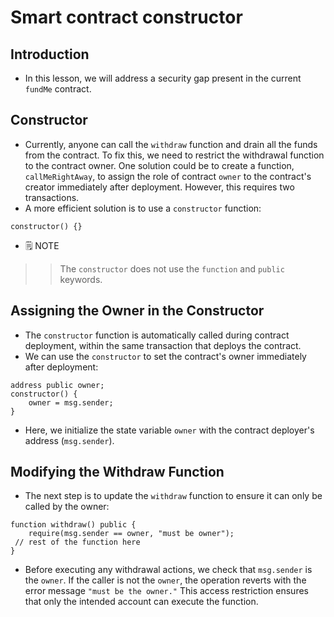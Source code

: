 # Smart contract constructor

## Introduction
- In this lesson, we will address a security gap present in the current `fundMe` contract.

## Constructor
- Currently, anyone can call the `withdraw` function and drain all the funds from the contract. To fix this, we need to restrict the withdrawal function to the contract owner.
One solution could be to create a function, `callMeRightAway`, to assign the role of contract `owner` to the contract's creator immediately after deployment. However, this requires two transactions.
- A more efficient solution is to use a `constructor` function:

```
constructor() {}
```

- 🗒️ NOTE

>> The `constructor` does not use the `function` and `public` keywords.

## Assigning the Owner in the Constructor
- The `constructor` function is automatically called during contract deployment, within the same transaction that deploys the contract.
- We can use the `constructor` to set the contract's owner immediately after deployment:
```
address public owner;
constructor() {
    owner = msg.sender;
}
```

- Here, we initialize the state variable `owner` with the contract deployer's address (`msg.sender`).

## Modifying the Withdraw Function
- The next step is to update the `withdraw` function to ensure it can only be called by the owner:
```
function withdraw() public {
    require(msg.sender == owner, "must be owner");
 // rest of the function here
}
```

- Before executing any withdrawal actions, we check that `msg.sender` is the `owner`. If the caller is not the `owner`, the operation reverts with the error message `"must be the owner."` This access restriction ensures that only the intended account can execute the function.

## 

